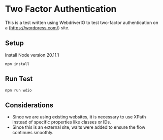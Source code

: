 # Two Factor Authentication

This is a test written using WebdriverIO to test two-factor authentication on a (https://wordpress.com/) site.

## Setup

Install Node version 20.11.1

```
npm install
```

## Run Test

```
npm run wdio
```

## Considerations

- Since we are using existing websites, it is necessary to use XPath instead of specific properties like classes or IDs.
- Since this is an external site, waits were added to ensure the flow continues smoothly.
